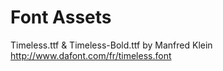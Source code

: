 # Font Assets

Timeless.ttf & Timeless-Bold.ttf by Manfred Klein
http://www.dafont.com/fr/timeless.font